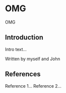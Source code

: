 # OMG
OMG

## Introduction
Intro text...

Written by myself and John

## References
Reference 1...
Reference 2...
